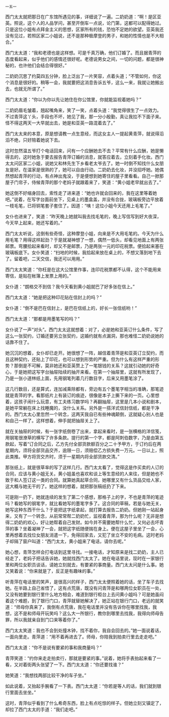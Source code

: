     一五一 

   西门太太就把那日在广东馆所遇见的事，详细说了一遍。二奶奶道：“啊！是区亚英。照说，这个人的人品学问，甚至开倒车一点说，论门第，这都可以配得她过。只是这位小姐有点拜金主义的思想，区家所有的钱，恐怕不足她的欲望。亚英我还没有见过，若照区家二小姐说，还不是那种极摩登的男子，和她的性情也是不大相合。”

   西门太太道：“我和老德也是这样想。可是千真万确，他们订婚了。而且据青萍的态度看起来，似乎他们的感情还很好呢。老德说男女之间，一切的问题，都是很神秘的，也许他们会结合得很好。”

   二奶奶沉思了约莫四五分钟，脸上泛出了一片笑容，点着头道；“不管如何，你这个消息是很好的。稍等一会，我就要把这消息告诉五爷，这么一来，我就让她搬出去，也就无所谓了。”

   西门太太道：“你以为你以先让她住在你公馆里，你就能监视着她吗？”

   二奶奶眉毛皱着，翘起嘴角来，笑了一笑，点着头道：“我觉得很生了一点效力。不过青萍这丫头，手段也不坏，她见了我，那一分小殷勤，真让我拉不下面子来。怪不得这两天一大早就出去，她是和亚英一路混着去了。”

   西门太太来的本意，原是想请教一点生意经，而这女主人一提起黄青萍，就说得滔滔不绝，只好陪着她说下去。

   这时忽然温五爷打个电话回来，问有一个应酬她去不去？平常有什么应酬，她是懒得去的，这时她急于要去报告青萍订婚的消息，就答应着去，立刻着手化妆。西门太太问区家二小姐，说她又和林先生下乡看老太爷去了。她一时倒不知找什么女朋友是好。在温家是很熟的了，她可以自由行动。二奶奶去化妆，并没招呼她。她偶然想起青萍的行动，有点神出鬼没，于是便想到她寄住的屋子里看看。自己一掀那屋子门帘子，侍候青萍的那个老妈子就跟着来了，笑道：“黄小姐老早就出去了。”

   她这倒不好缩身回去，索性走了进来道：“她也许就会回来的，我在这里等着她吧。”说着，在写字台面前坐下，见桌上的墨盒盖，并没有合拢，玻璃板旁边平放着一枝毛笔，已将铜笔套子套住了。因道：“咦！这位小姐今天还用上毛笔了。”

   女仆也进来了，笑道：“昨天晚上她就叫我去找毛笔的，晚上写信写到好大夜深，今天早上起来，她还写着的。”

   西门太太听说，这倒有些奇怪，这种摩登小姐，向来是不大用毛笔的。今天为什么用毛笔？用得这样起劲？于是就凝神想了一想，偶然一低头，却看见地面上有两张邮票。弯腰拾起来看时，却又不是邮票，乃是两张一元的印花税票。便拾起来塞在玻璃板底下。女仆笑道：“扫地的时候，我拾起来放在桌上的，不想又落到地下去了。留着吧，二天交信，我还可以用用。”

   西门太太笑道：“你枉是在这大公馆里作事，连印花税票都不认得，这个不能用来寄信，是贴在帐簿上发票上用的。”

   女仆道：“朗格交不到信？我今天看到黄小姐就巴了好多张在信上。”

   西门太太道：“她是把这种印花贴在信封上的吗？”

   女仆道：“倒不是巴在信封上，是巴在信纸上的，好长一张信纸哟！”

   西门太太道：“那都是用墨笔写的吗？”

   女仆说了一声“对头”。西门太太这就想着：对了，必是她和亚英订什么条件，写了这么一张契约，订婚还要另立张契约，这婚约就有点漏洞，那也难怪二奶奶说她的话靠不住了。

   她沉沉的想着，女仆却已走开。她很想了一阵，越信着青萍是和亚英订立契约，而且这种契约，还贴上了印花，也可以想到形势的严重。但为什么有这样严重的形势？那倒是不可解，莫非她还和亚英赘上了一笔银钱的关系？这就引动她的好奇心，于是她把这写字台抽屉陆续的抽开来看。在第一个抽屉里，这就有所发现了，乃是一张小道林纸上面，先用钢笔列着几行数目字，后来又用墨笔涂了。

   这几行数目，还是算式，连加减乘除都有，旁边有五个墨笔字相当的准确，那笔迹就是青萍的字。看那纸片上有装订的痕迹，很像是本子上撕下来的一页。心里想着，这孩子闹什么玩意，有工夫练习数学吗？再翻抽屉，这里是几本小说和剧本，是她平常躺在床上找睡魔的，没什么关系。另外是一搭洋式信封信纸，都是干净的。西门太太心里忽然一个转念，这两天我自已有些神魂颠倒，这就疑心别人也是和自己一样了。这样想着，伸手就把抽屉关上了。

   就在关抽屉的时候，有一张字纸倒卷了出来，拿起来看时，是一张横格的洋信笺，用钢笔很潦草的横写了许多条款。提行的第一个字，都是阿刺伯数字，乃是由第五款起，写着“订合同之后，乙方先付全部货款额百分之二十予甲方，于订约后在两星期内，须将全部货品交齐，逾限一日，须赔偿乙方损失费一万元。一日以上，照此类推。甲方将货交齐时，须于一星期内将全部货款交清。”

   那张纸上，就是很草率的写了这样几行。西门太太看了，觉得这是作买卖的人订的合同，应该与黄小姐无关。黄小姐虽也喜欢和谈上等生意经的人来往，但是她也不致于和人签订这一类的合同。就算她真起草合同，她哪里又有什么货品交给人家，这大概与她无干的了。她这样的想着，就把那张稿纸扔了下来。

   可是刚一扔下，她就连续的发生了第二个感想，那格子上的字，不也是青萍的笔迹吗？看她写的钢笔字，就比看她写的墨笔字多了。这合同的草稿，若是与她无关，她写这种东西干什么？于是把这字纸拿起，就打算去报告二奶奶。但她刚一站起身来，又有了一个转念，从前常常帮二奶奶忙，监视着青萍，那为什么呢？无非是想得二奶奶的欢心，好让她帮着自己发财。如今并不需要她帮什么忙，又何必去坏青萍的事？坐着凝神了一会，就把这字纸随便揣在身上。便在这屋子里坐了一会，心里再想着去找位女朋友消遣一下，免得回家去，又犯了坐立不安的毛病。这时老妈子却隔了窗户叫道：“西门太太，黄小姐来了电话，请你去呢。”

   她心想，青萍怎样会打电话到这里寻找。一接电话，才知原来是找二奶奶，主人已经走了，老妈子把话告诉她，她就找西门太太了。她在电话里说，现时在一家银行里和两位女职员谈话，请她立刻就去，有要紧的事商量。西门太太问是什么事。她又笑着说：“你来就是了，反正是有趣味的事。”

   听青萍在电话里的笑声，是很高兴的样子，西门太太便照着她的话，坐了车子去找她。在半路上自己省悟了，这有点荒唐，既没有问青萍是和哪两位女职员在一处，又没有她要到银行里什么地方相会，难道到银行柜台上去问黄小姐吗？可是她虽闷着这个难题，到了银行门口，青萍就替她解决了，她正站在银行门口，老远的就笑道：“师母你真来了，我倒有点荒唐，我在电话里并没有告诉你在哪里找我，我想，这不是和师母开玩笑吗？这么大一所银行，教你到哪里去找我，我得向师母告罪，所以我就亲自到门口来等着你了。”

   西门太太笑道：我也不会到处撞木钟，找不着你，我自会回去的。”她一面说着话，一面向里走。青萍道：“用不着再进去了。师母，你陪我到拍卖行里去走走吧。”

   西门太太道：“你不是说有要紧的事和我商量吗？”

   青萍笑道：“约你来走走拍卖行，那就是要紧的事。”说着，她将手表抬起来看了一看，又对着街两头张望了一下。西门太太道：“你还要找谁？”

   她笑道：“我想找两部比较干净的车子坐。”

   如此说着，又抬起手腕看了一下表。西门太太道：“你若是等人的话，我们就到银行里面去坐坐。”

   这时，青萍似乎看到了什么希奇东西，脸上有点吃惊的样子。但她立刻又镇定了，却拉了西门太太的手道：“我们走吧。”

